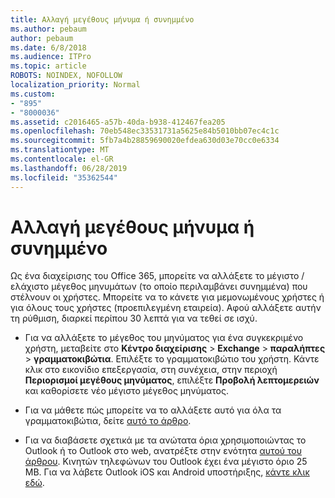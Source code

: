 ```yaml
---
title: Αλλαγή μεγέθους μήνυμα ή συνημμένο
ms.author: pebaum
author: pebaum
ms.date: 6/8/2018
ms.audience: ITPro
ms.topic: article
ROBOTS: NOINDEX, NOFOLLOW
localization_priority: Normal
ms.custom:
- "895"
- "8000036"
ms.assetid: c2016465-a57b-40da-b938-412467fea205
ms.openlocfilehash: 70eb548ec33531731a5625e84b5010bb07ec4c1c
ms.sourcegitcommit: 5fb7a4b28859690020efdea630d03e70cc0e6334
ms.translationtype: MT
ms.contentlocale: el-GR
ms.lasthandoff: 06/28/2019
ms.locfileid: "35362544"
---
```

# <a name="changing-message-or-attachment-size"></a>Αλλαγή μεγέθους μήνυμα ή συνημμένο

Ως ένα διαχείρισης του Office 365, μπορείτε να αλλάξετε το μέγιστο / ελάχιστο μέγεθος μηνυμάτων (το οποίο περιλαμβάνει συνημμένα) που στέλνουν οι χρήστες. Μπορείτε να το κάνετε για μεμονωμένους χρήστες ή για όλους τους χρήστες (προεπιλεγμένη εταιρεία). Αφού αλλάξετε αυτήν τη ρύθμιση, διαρκεί περίπου 30 λεπτά για να τεθεί σε ισχύ.
  
- Για να αλλάξετε το μέγεθος του μηνύματος για ένα συγκεκριμένο χρήστη, μεταβείτε στο **Κέντρο διαχείρισης** \> **Exchange** \> **παραλήπτες** \> **γραμματοκιβώτια**. Επιλέξτε το γραμματοκιβώτιο του χρήστη. Κάντε κλικ στο εικονίδιο επεξεργασία, στη συνέχεια, στην περιοχή **Περιορισμοί μεγέθους μηνύματος**, επιλέξτε **Προβολή λεπτομερειών** και καθορίσετε νέο μέγιστο μέγεθος μηνύματος.

- Για να μάθετε πώς μπορείτε να το αλλάξετε αυτό για όλα τα γραμματοκιβώτια, δείτε [αυτό το άρθρο](https://www.microsoft.com/microsoft-365/blog/2015/04/15/office-365-now-supports-larger-email-messages-up-to-150-mb/).

- Για να διαβάσετε σχετικά με τα ανώτατα όρια χρησιμοποιώντας το Outlook ή το Outlook στο web, ανατρέξτε στην ενότητα [αυτού του άρθρου](https://technet.microsoft.com/library/exchange-online-limits.aspx#MessageLimits). Κινητών τηλεφώνων του Outlook έχει ένα μέγιστο όριο 25 MB. Για να λάβετε Outlook iOS και Android υποστήριξης, [κάντε κλικ εδώ](https://support.office.com/article/Get-in-app-help-for-Outlook-for-iOS-and-Android-218a22d1-9fa5-4889-b689-de1c63493243).
